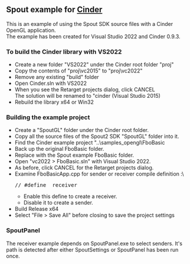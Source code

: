 ## Spout example for [Cinder](https://libcinder.org)

This is an example of using the Spout SDK source files with a Cinder OpenGL application.\
The example has been created for Visual Studio 2022 and Cinder 0.9.3.

### To build the Cinder library with VS2022

- Create a new folder "VS2022" under the Cinder root folder "proj"
- Copy the contents of "proj\vc2015" to "proj\vc2022"
- Remove any existing "build" folder
- Open Cinder.sln with VS2022
- When you see the Retarget projects dialog, click CANCEL\
The solution will be renamed to "cinder (Visual Studio 2015)
- Rebuild the library x64 or Win32

### Building the example project

- Create a "SpoutGL" folder under the Cinder root folder.
- Copy all the source files of the Spout2 SDK "SpoutGL" folder into it.
- Find the Cinder example project "..\samples\_opengl\FboBasic
- Back up the original FboBasic folder.
- Replace with the Spout example FboBasic folder.
- Open "vc2022 > FboBasic.sln" with Visual Studio 2022.
- As before, click CANCEL for the Retarget projects dialog.
- Examine FboBasicApp.cpp for sender or receiver compile definition :\
  <pre>// #define _receiver</pre>
  - Enable this define to create a receiver.
  - Disable it to create a sender.
- Build Release x64
- Select "File > Save All" before closing to save the project settings

### SpoutPanel

The receiver example depends on SpoutPanel.exe to select senders.
It's path is detected after either SpoutSettings or SpoutPanel has been run once.

